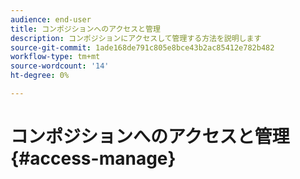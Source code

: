 ```yaml
---
audience: end-user
title: コンポジションへのアクセスと管理
description: コンポジションにアクセスして管理する方法を説明します
source-git-commit: 1ade168de791c805e8bce43b2ac85412e782b482
workflow-type: tm+mt
source-wordcount: '14'
ht-degree: 0%

---
```



# コンポジションへのアクセスと管理 {#access-manage}


